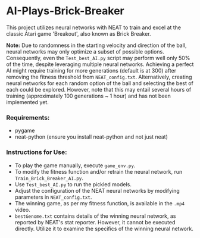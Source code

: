 # AI-Plays-Brick-Breaker

This project utilizes neural networks with NEAT to train and excel at the classic Atari game 'Breakout', also known as Brick Breaker.

**Note:** Due to randomness in the starting velocity and direction of the ball, neural networks may only optimize a subset of possible options. Consequently, even the `Test_best_AI.py` script may perform well only 50% of the time, despite leveraging multiple neural networks. Achieving a perfect AI might require training for more generations (default is at 300) after removing the fitness threshold from `NEAT_config.txt`. Alternatively, creating neural networks for each random option of the ball and selecting the best of each could be explored. However, note that this may entail several hours of training (approximately 100 generations ~ 1 hour) and has not been implemented yet.

### Requirements:
- pygame
- neat-python (ensure you install neat-python and not just neat)

### Instructions for Use:
- To play the game manually, execute `game_env.py`.
- To modify the fitness function and/or retrain the neural network, run `Train_Brick_Breaker_AI.py`.
- Use `Test_best_AI.py` to run the pickled models.
- Adjust the configuration of the NEAT neural networks by modifying parameters in `NEAT_config.txt`.
- The winning game, as per my fitness function, is available in the `.mp4` video.
- `bestGenome.txt` contains details of the winning neural network, as reported by NEAT's stat reporter. However, it cannot be executed directly. Utilize it to examine the specifics of the winning neural network.